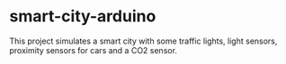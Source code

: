 # smart-city-arduino
This project simulates a smart city with some traffic lights, light sensors, proximity sensors for cars and a CO2 sensor.
